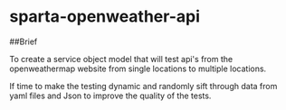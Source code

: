 # sparta-openweather-api

##Brief

To create a service object model that will test api's from the openweathermap website from single locations to multiple locations.

If time to make the testing dynamic and randomly sift through data from yaml files and Json to improve the quality of the tests.
